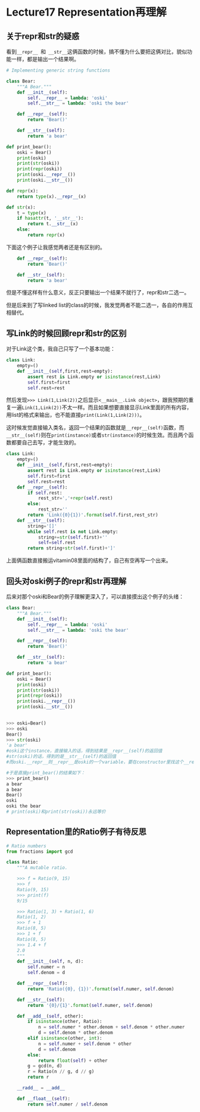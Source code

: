 # Lecture17 Representation再理解

## 关于repr和str的疑惑

看到`__repr__ `和` __str__`这俩函数的时候，搞不懂为什么要把这俩对比，貌似功能一样，都是输出一个结果啊。

```python
# Implementing generic string functions

class Bear:
    """A Bear."""
    def __init__(self):
        self.__repr__ = lambda: 'oski'
        self.__str__ = lambda: 'oski the bear'

    def __repr__(self):
        return 'Bear()'

    def __str__(self):
        return 'a bear'

def print_bear():
    oski = Bear()
    print(oski)
    print(str(oski))
    print(repr(oski))
    print(oski.__repr__())
    print(oski.__str__())

def repr(x):
    return type(x).__repr__(x)

def str(x):
    t = type(x)
    if hasattr(t, '__str__'):
        return t.__str__(x)
    else:
        return repr(x)
```



下面这个例子让我感觉两者还是有区别的。

```python
    def __repr__(self):
        return 'Bear()'

    def __str__(self):
        return 'a bear'
```

但是不懂这样有什么意义，反正只要输出一个结果不就行了，repr和str二选一。

但是后来到了写linked list的class的时候，我发觉两者不能二选一，各自的作用互相替代。

## 写Link的时候回顾repr和str的区别

对于Link这个类，我自己只写了一个基本功能：

```python
class Link:
    empty=()
    def __init__(self,first,rest=empty):
        assert rest is Link.empty or isinstance(rest,Link)
        self.first=first
        self.rest=rest
```

然后发现`>>> Link(1,Link(2))`之后显示`<__main__.Link object>`，跟我预期的重复一遍`Link(1,Link(2))`不太一样。而且如果想要直接显示Link里面的所有内容，用list的格式来输出，也不能直接`print(Link(1,Link(2)))`。

这时候发觉直接输入类名，返回一个结果的函数就是`__repr__(self)`函数，而`__str__(self)`则在`print(instance)`或者`str(instance)`的时候生效。而且两个函数都要自己去写，才能生效的。

```python
class Link:
    empty=()
    def __init__(self,first,rest=empty):
        assert rest is Link.empty or isinstance(rest,Link)
        self.first=first
        self.rest=rest
    def __repr__(self):
        if self.rest:
            rest_str=','+repr(self.rest)
        else:
            rest_str=''
        return 'Link({0}{1})'.format(self.first,rest_str)
    def __str__(self):
        string='[]'
        while self.rest is not Link.empty:
            string+=str(self.first)+''
            self=self.rest
        return string+str(self.first)+']'
```

上面俩函数直接搬运vitamin08里面的结构了，自己有空再写一个出来。



## 回头对oski例子的repr和str再理解

后来对那个oski和Bear的例子理解更深入了，可以直接摸出这个例子的头绪：

```python
class Bear:
    """A Bear."""
    def __init__(self):
        self.__repr__ = lambda: 'oski'
        self.__str__ = lambda: 'oski the bear'

    def __repr__(self):
        return 'Bear()'

    def __str__(self):
        return 'a bear'

def print_bear():
    oski = Bear()
    print(oski)
    print(str(oski))
    print(repr(oski))
    print(oski.__repr__())
    print(oski.__str__())
    

>>> oski=Bear()
>>> oski
Bear()
>>> str(oski)
'a bear'
#oski这个instance，直接输入的话，得到结果是__repr__(self)的返回值
#str(oski)的话，得到的是__str__(self)的返回值
#而oski.__repr__则__repr__是oski的一个variable，要在constructor里找这个__repr__，然后发现它是一个lambda function，自然oski.__repr__()和oski.__str__()就是两个新的string：'oski'和'oski the bear'了。

#于是直接print_bear()的结果如下：
>>> print_bear()
a bear
a bear
Bear()
oski
oski the bear
# print(oski)和print(str(oski))永远等价
```



## Representation里的Ratio例子有待反思



```python
# Ratio numbers
from fractions import gcd

class Ratio:
    """A mutable ratio.

    >>> f = Ratio(9, 15)
    >>> f
    Ratio(9, 15)
    >>> print(f)
    9/15

    >>> Ratio(1, 3) + Ratio(1, 6)
    Ratio(1, 2)
    >>> f + 1
    Ratio(8, 5)
    >>> 1 + f
    Ratio(8, 5)
    >>> 1.4 + f
    2.0
    """
    def __init__(self, n, d):
        self.numer = n
        self.denom = d

    def __repr__(self):
        return 'Ratio({0}, {1})'.format(self.numer, self.denom)

    def __str__(self):
        return '{0}/{1}'.format(self.numer, self.denom)

    def __add__(self, other):
        if isinstance(other, Ratio):
            n = self.numer * other.denom + self.denom * other.numer
            d = self.denom * other.denom
        elif isinstance(other, int):
            n = self.numer + self.denom * other
            d = self.denom
        else:
            return float(self) + other
        g = gcd(n, d)
        r = Ratio(n // g, d // g)
        return r

    __radd__ = __add__

    def __float__(self):
        return self.numer / self.denom
```

